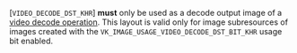 [`VIDEO_DECODE_DST_KHR`] **must**  only be used as a
decode output image of a [video decode
operation](https://www.khronos.org/registry/vulkan/specs/1.3-extensions/html/vkspec.html#video-decode-operations).
This layout is valid only for image subresources of images created with
the `VK_IMAGE_USAGE_VIDEO_DECODE_DST_BIT_KHR` usage bit enabled.
